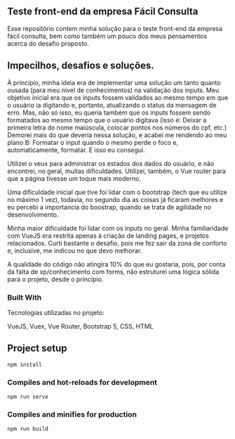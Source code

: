 ## Teste front-end da empresa Fácil Consulta

Esse repositório contem minha solução para o teste front-end da empresa fácil consulta, bem como também um pouco dos meus pensamentos acerca do desafio proposto.

## Impecilhos, desafios e soluções.

À princípio, minha ideia era de implementar uma solução um tanto quanto ousada (para meu nível de conhecimentos) na validação dos inputs. Meu objetivo inicial era que os inputs fossem validados ao mesmo tempo em que o usuário ia digitando e, portanto, atualizando o status da mensagem de erro. Mas, não só isso, eu queria também que os inputs fossem sendo formatados ao mesmo tempo que o usuário digitava (isso é: Deixar a primeira letra do nome maiúscula, colocar pontos nos números do cpf, etc.) Demorei mais do que deveria nessa solução, e acabei me rendendo ao meu plano B: Formatar o input quando o mesmo perde o foco e, automaticamente, formatar. E isso eu consegui.

Utilizei o veux para administrar os estados dos dados do usuário, e não encontrei, no geral, muitas dificuldades. Utilizei, também, o Vue router para que a página tivesse um toque mais moderno.

Uma dificuldade inicial que tive foi lidar com o bootstrap (tech que eu utilize no máximo 1 vez), todavia, no segundo dia as coisas já ficaram melhores e eu percebi a importancia do boostrap, quando se trata de agilidade no desenvolvimento.

Minha maior dificuldade foi lidar com os inputs no geral. Minha familiaridade com VueJS era restrita apenas à criação de landing pages, e projetos relacionados. Curti bastante o desafio, pois me fez sair da zona de conforto e, inclusive, me indicou no que devo melhorar.

A qualidade do código não atingira 10% do que eu gostaria, pois, por conta da falta de xp/conhecimento com forms, não estruturei uma lógica sólida para o projeto, desde o princípio.

### Built With

Tecnologias utilizadas no projeto:

VueJS, Vuex, Vue Router, Bootstrap 5, CSS, HTML

## Project setup

```
npm install
```

### Compiles and hot-reloads for development

```
npm run serve
```

### Compiles and minifies for production

```
npm run build
```
